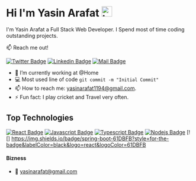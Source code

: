 # Hi I'm Yasin Arafat <img src= "https://user-images.githubusercontent.com/1303154/88677602-1635ba80-d120-11ea-84d8-d263ba5fc3c0.gif" width="28px" alt="hi">

I'm Yasin Arafat a Full Stack Web Developer. I Spend most of time coding outstanding projects.

:mailbox: Reach me out!

[![Twitter Badge](https://img.shields.io/badge/-@yasinarafat-1ca0f1?style=flat&labelColor=1ca0f1&logo=twitter&logoColor=white&link=https://twitter.com/yasinarafat1194)](https://twitter.com/yasinarafat1194) [![Linkedin Badge](https://img.shields.io/badge/-yasin94-0e76a8?style=flat&labelColor=0e76a8&logo=linkedin&logoColor=white)](https://www.linkedin.com/in/yasin94) [![Mail Badge](https://img.shields.io/badge/-yasinarafat1194@gmail.com-c0392b?style=flat&labelColor=c0392b&logo=gmail&logoColor=white)](mailto:yasinarafat1194@gmail.com)

<!-- TODO: Add last video link -->

- 🔭 I’m currently working at @Home
- :computer: Most used line of code `git commit -m "Initial Commit"`
- 📫 How to reach me: yasinarafat1194@gmail.com.
- ⚡ Fun fact: I play cricket and Travel very often.

## Top Technologies

<!-- TODO: Make technologies links takes you to repositories -->

[![React Badge](https://img.shields.io/badge/-React-61DBFB?style=for-the-badge&labelColor=black&logo=react&logoColor=61DBFB)](#) [![Javascript Badge](https://img.shields.io/badge/-Javascript-F0DB4F?style=for-the-badge&labelColor=black&logo=javascript&logoColor=F0DB4F)](#) [![Typescript Badge](https://img.shields.io/badge/-Typescript-007acc?style=for-the-badge&labelColor=black&logo=typescript&logoColor=007acc)](#) [![Nodejs Badge](https://img.shields.io/badge/-Nodejs-3C873A?style=for-the-badge&labelColor=black&logo=node.js&logoColor=3C873A)](#) [![]
https://img.shields.io/badge/spring-boot-61DBFB?style=for-the-badge&labelColor=black&logo=react&logoColor=61DBFB


#### Bizness

<!-- - :paperclip: [My Resume/CV](https://github.com/ipenywis/ipenywis/blob/master/resumes/resume%20v1.0.pdf) -->
- :email: yasinarafat@gmail.com
